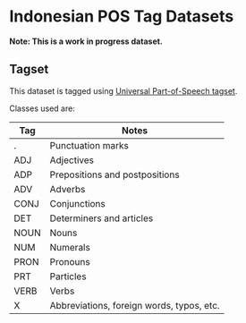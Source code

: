 Indonesian POS Tag Datasets
===========================

**Note: This is a work in progress dataset.**

## Tagset

This dataset is tagged using [Universal Part-of-Speech tagset](https://code.google.com/p/universal-pos-tags/).

Classes used are:

| Tag   | Notes                                     |
| ----- | ----------------------------------------- |
| .     | Punctuation marks                         |
| ADJ   | Adjectives                                |
| ADP   | Prepositions and postpositions            |
| ADV   | Adverbs                                   |
| CONJ  | Conjunctions                              |
| DET   | Determiners and articles                  |
| NOUN  | Nouns                                     |
| NUM   | Numerals                                  |
| PRON  | Pronouns                                  |
| PRT   | Particles                                 |
| VERB  | Verbs                                     |
| X     | Abbreviations, foreign words, typos, etc. |



